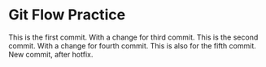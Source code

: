 # Git Flow Practice

This is the first commit. With a change for third commit.
This is the second commit. With a change for fourth commit.
This is also for the fifth commit.
New commit, after hotfix.
